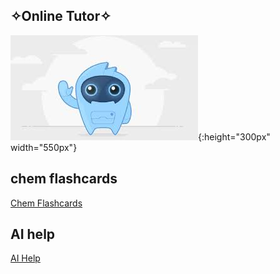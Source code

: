 ## ✧Online Tutor✧
![Alt text](image-2.png){:height="300px" width="550px"}



## chem flashcards
[Chem Flashcards](http://127.0.0.1:4200/student/plans/week3)


## AI help
[AI Help](http://127.0.0.1:4200/student/help)

<html lang="en">
<head>
    <meta charset="UTF-8">
    <meta name="viewport" content="width=device-width, initial-scale=1.0">
    <title>White Cursive Font on Purple Background</title>
    <style>
        body {
            background-color: pink; /* Set background color to purple */
            color: green; /* Set text color to white */
            font-family: ariel; /* Use ariel font-family */
            font-size: 18px; /* Set the font size (adjust as needed) */
        }
    </style>
